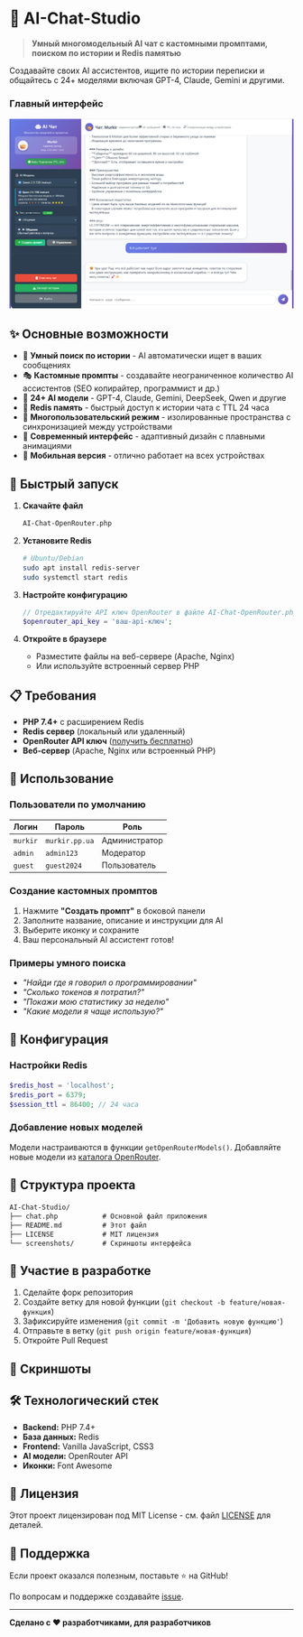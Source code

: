 # 🤖 AI-Chat-Studio

> **Умный многомодельный AI чат с кастомными промптами, поиском по истории и Redis памятью**

Создавайте своих AI ассистентов, ищите по истории переписки и общайтесь с 24+ моделями включая GPT-4, Claude, Gemini и другими.

### Главный интерфейс
<img src="images/Screenshot 2025-07-25 135851.png" alt="Выбор модели" width="600">

## ✨ Основные возможности

- 🧠 **Умный поиск по истории** - AI автоматически ищет в ваших сообщениях
- 🎭 **Кастомные промпты** - создавайте неограниченное количество AI ассистентов (SEO копирайтер, программист и др.)
- 🚀 **24+ AI модели** - GPT-4, Claude, Gemini, DeepSeek, Qwen и другие
- 💾 **Redis память** - быстрый доступ к истории чата с TTL 24 часа
- 👥 **Многопользовательский режим** - изолированные пространства с синхронизацией между устройствами
- 🎨 **Современный интерфейс** - адаптивный дизайн с плавными анимациями
- 📱 **Мобильная версия** - отлично работает на всех устройствах

## 🚀 Быстрый запуск

1. **Скачайте файл**
   ```bash
   AI-Chat-OpenRouter.php
   ```

2. **Установите Redis**
   ```bash
   # Ubuntu/Debian
   sudo apt install redis-server
   sudo systemctl start redis
   

3. **Настройте конфигурацию**
   ```php
   // Отредактируйте API ключ OpenRouter в файле AI-Chat-OpenRouter.php
   $openrouter_api_key = 'ваш-api-ключ';
   ```

4. **Откройте в браузере**
   - Разместите файлы на веб-сервере (Apache, Nginx)
   - Или используйте встроенный сервер PHP

## 📋 Требования

- **PHP 7.4+** с расширением Redis
- **Redis сервер** (локальный или удаленный)
- **OpenRouter API ключ** ([получить бесплатно](https://openrouter.ai/))
- **Веб-сервер** (Apache, Nginx или встроенный PHP)

## 🎯 Использование

### Пользователи по умолчанию
| Логин | Пароль | Роль |
|-------|--------|------|
| `murkir` | `murkir.pp.ua` | Администратор |
| `admin` | `admin123` | Модератор |
| `guest` | `guest2024` | Пользователь |

### Создание кастомных промптов
1. Нажмите **"Создать промпт"** в боковой панели
2. Заполните название, описание и инструкции для AI
3. Выберите иконку и сохраните
4. Ваш персональный AI ассистент готов!

### Примеры умного поиска
- *"Найди где я говорил о программировании"*
- *"Сколько токенов я потратил?"*
- *"Покажи мою статистику за неделю"*
- *"Какие модели я чаще использую?"*

## 🔧 Конфигурация

### Настройки Redis
```php
$redis_host = 'localhost';
$redis_port = 6379;
$session_ttl = 86400; // 24 часа
```

### Добавление новых моделей
Модели настраиваются в функции `getOpenRouterModels()`. Добавляйте новые модели из [каталога OpenRouter](https://openrouter.ai/models).

## 📁 Структура проекта

```
AI-Chat-Studio/
├── chat.php           # Основной файл приложения
├── README.md          # Этот файл
├── LICENSE            # MIT лицензия
└── screenshots/       # Скриншоты интерфейса
```

## 🤝 Участие в разработке

1. Сделайте форк репозитория
2. Создайте ветку для новой функции (`git checkout -b feature/новая-функция`)
3. Зафиксируйте изменения (`git commit -m 'Добавить новую функцию'`)
4. Отправьте в ветку (`git push origin feature/новая-функция`)
5. Откройте Pull Request

## 📸 Скриншоты


## 🛠️ Технологический стек

- **Backend:** PHP 7.4+
- **База данных:** Redis
- **Frontend:** Vanilla JavaScript, CSS3
- **AI модели:** OpenRouter API
- **Иконки:** Font Awesome

## 📄 Лицензия

Этот проект лицензирован под MIT License - см. файл [LICENSE](LICENSE) для деталей.

## 🌟 Поддержка

Если проект оказался полезным, поставьте ⭐ на GitHub!

По вопросам и поддержке создавайте [issue](https://github.com/yourusername/AI-Chat-Studio/issues).

---

**Сделано с ❤️ разработчиками, для разработчиков**
